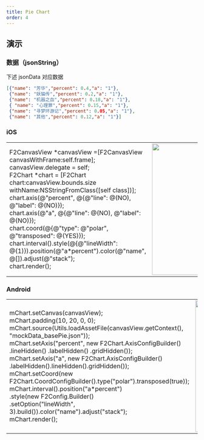 ```yaml
---
title: Pie Chart
order: 4
---
```


## 演示

### 数据（jsonString）
下述 jsonData 对应数据

```json
[{"name": "芳华","percent": 0.4,"a": "1"}, 
 {"name": "妖猫传","percent": 0.2,"a": "1"}, 
 {"name": "机器之血","percent": 0.18,"a": "1"}, 
 { "name": "心理罪","percent": 0.15,"a": "1"}, 
 {"name": "寻梦环游记","percent": 0.05,"a": "1"}, 
 {"name": "其他","percent": 0.12,"a": "1"}]
```

### iOS
<html>
    <table style="margin-left: auto; margin-right: auto;">
        <tr>
             <td width = 55%>
            F2CanvasView *canvasView =[F2CanvasView canvasWithFrame:self.frame];<br/>
             canvasView.delegate = self;<br/>
             F2Chart *chart = [F2Chart chart:canvasView.bounds.size withName:NSStringFromClass([self class])];<br/>
             chart.axis(@"percent", @{@"line": @(NO), @"label": @(NO)});<br/>
             chart.axis(@"a", @{@"line": @(NO), @"label": @(NO)});<br/>
             chart.coord(@{@"type": @"polar", @"transposed": @(YES)});<br/>
             chart.interval().style(@{@"lineWidth": @(1)}).position(@"a*percent").color(@"name", @[]).adjust(@"stack");<br/>
             chart.render();<br/>
            </td>
            <td>
                   <img src="https://gw.alipayobjects.com/mdn/rms_04a9e5/afts/img/A*9j63SZTVV4oAAAAAAAAAAAAAARQnAQ" style="max-height: 100%" width = "346" />
            </td>
        </tr>
    </table>
</html>


### Android
<html>
    <table style="margin-left: auto; margin-right: auto;">
        <tr>
            <td width = 55%>
             mChart.setCanvas(canvasView);<br/>
             mChart.padding(10, 20, 0, 0);<br/>
             mChart.source(Utils.loadAssetFile(canvasView.getContext(), "mockData_basePie.json"));<br/>
             mChart.setAxis("percent", new F2Chart.AxisConfigBuilder()<br/>
                     .lineHidden()
                     .labelHidden()
                     .gridHidden());<br/>
             mChart.setAxis("a", new F2Chart.AxisConfigBuilder()<br/>
             .labelHidden().lineHidden().gridHidden());<br/>
             mChart.setCoord(new F2Chart.CoordConfigBuilder().type("polar").transposed(true));<br/>
             mChart.interval().position("a*percent")<br/>
             .style(new F2Config.Builder()<br/>
             .setOption("lineWidth", 3).build()).color("name").adjust("stack");<br/>
             mChart.render();<br/>
            </td>
            <td>
             <img src="https://gw.alipayobjects.com/mdn/rms_04a9e5/afts/img/A*gzPBQop30zgAAAAAAAAAAAAAARQnAQ" style="max-height: 100%" width = "346" />
            </td>
        </tr>
    </table>
</html>
